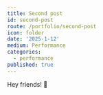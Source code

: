 ```yaml
---
title: Second post
id: second-post
route: /portfolio/second-post
icon: folder
date: '2025-1-12'
medium: Performance
categories:
  - performance
published: true
---
```


Hey friends! 👋

